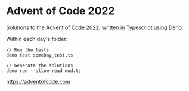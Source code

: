 # Advent of Code 2022

Solutions to the [Advent of Code 2022](https://adventofcode.com/2022), written in Typescript using Deno.

Within each day's folder:

```
// Run the tests
deno test someDay_test.ts

// Generate the solutions
deno run --allow-read mod.ts
```

https://adventofcode.com
